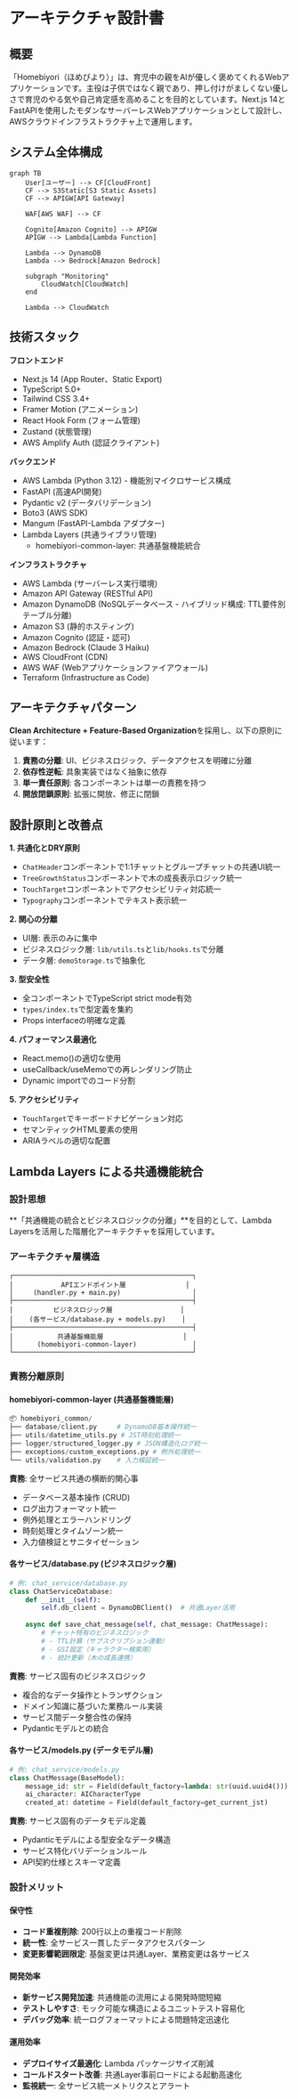 # アーキテクチャ設計書

## 概要

「Homebiyori（ほめびより）」は、育児中の親をAIが優しく褒めてくれるWebアプリケーションです。主役は子供ではなく親であり、押し付けがましくない優しさで育児のやる気や自己肯定感を高めることを目的としています。Next.js 14とFastAPIを使用したモダンなサーバーレスWebアプリケーションとして設計し、AWSクラウドインフラストラクチャ上で運用します。

## システム全体構成

```mermaid
graph TB
    User[ユーザー] --> CF[CloudFront]
    CF --> S3Static[S3 Static Assets]
    CF --> APIGW[API Gateway]
    
    WAF[AWS WAF] --> CF
    
    Cognito[Amazon Cognito] --> APIGW
    APIGW --> Lambda[Lambda Function]
    
    Lambda --> DynamoDB
    Lambda --> Bedrock[Amazon Bedrock]
    
    subgraph "Monitoring"
        CloudWatch[CloudWatch]
    end
    
    Lambda --> CloudWatch
```

## 技術スタック

**フロントエンド**
- Next.js 14 (App Router、Static Export)
- TypeScript 5.0+
- Tailwind CSS 3.4+
- Framer Motion (アニメーション)
- React Hook Form (フォーム管理)
- Zustand (状態管理)
- AWS Amplify Auth (認証クライアント)

**バックエンド**
- AWS Lambda (Python 3.12) - 機能別マイクロサービス構成
- FastAPI (高速API開発)
- Pydantic v2 (データバリデーション)
- Boto3 (AWS SDK)
- Mangum (FastAPI-Lambda アダプター)
- Lambda Layers (共通ライブラリ管理)
  - homebiyori-common-layer: 共通基盤機能統合

**インフラストラクチャ**
- AWS Lambda (サーバーレス実行環境)
- Amazon API Gateway (RESTful API)
- Amazon DynamoDB (NoSQLデータベース - ハイブリッド構成: TTL要件別テーブル分離)
- Amazon S3 (静的ホスティング)
- Amazon Cognito (認証・認可)
- Amazon Bedrock (Claude 3 Haiku)
- AWS CloudFront (CDN)
- AWS WAF (Webアプリケーションファイアウォール)
- Terraform (Infrastructure as Code)

## アーキテクチャパターン

**Clean Architecture + Feature-Based Organization**を採用し、以下の原則に従います：

1. **責務の分離**: UI、ビジネスロジック、データアクセスを明確に分離
2. **依存性逆転**: 具象実装ではなく抽象に依存
3. **単一責任原則**: 各コンポーネントは単一の責務を持つ
4. **開放閉鎖原則**: 拡張に開放、修正に閉鎖

## 設計原則と改善点

**1. 共通化とDRY原則**
- `ChatHeader`コンポーネントで1:1チャットとグループチャットの共通UI統一
- `TreeGrowthStatus`コンポーネントで木の成長表示ロジック統一
- `TouchTarget`コンポーネントでアクセシビリティ対応統一
- `Typography`コンポーネントでテキスト表示統一

**2. 関心の分離**
- UI層: 表示のみに集中
- ビジネスロジック層: `lib/utils.ts`と`lib/hooks.ts`で分離
- データ層: `demoStorage.ts`で抽象化

**3. 型安全性**
- 全コンポーネントでTypeScript strict mode有効
- `types/index.ts`で型定義を集約
- Props interfaceの明確な定義

**4. パフォーマンス最適化**
- React.memo()の適切な使用
- useCallback/useMemoでの再レンダリング防止
- Dynamic importでのコード分割

**5. アクセシビリティ**
- `TouchTarget`でキーボードナビゲーション対応
- セマンティックHTML要素の使用
- ARIAラベルの適切な配置

## Lambda Layers による共通機能統合

### 設計思想

**「共通機能の統合とビジネスロジックの分離」**を目的として、Lambda Layersを活用した階層化アーキテクチャを採用しています。

### アーキテクチャ層構造

```
┌─────────────────────────────────────────────┐
│            APIエンドポイント層               │
│     (handler.py + main.py)                  │
├─────────────────────────────────────────────┤
│          ビジネスロジック層                 │
│    (各サービス/database.py + models.py)    │
├─────────────────────────────────────────────┤
│           共通基盤機能層                    │
│      (homebiyori-common-layer)              │
└─────────────────────────────────────────────┘
```

### 責務分離原則

#### **homebiyori-common-layer (共通基盤機能層)**
```python
📦 homebiyori_common/
├── database/client.py     # DynamoDB基本操作統一
├── utils/datetime_utils.py # JST時刻処理統一
├── logger/structured_logger.py # JSON構造化ログ統一
├── exceptions/custom_exceptions.py # 例外処理統一
└── utils/validation.py    # 入力検証統一
```

**責務**: 全サービス共通の横断的関心事
- データベース基本操作 (CRUD)
- ログ出力フォーマット統一
- 例外処理とエラーハンドリング
- 時刻処理とタイムゾーン統一
- 入力値検証とサニタイゼーション

#### **各サービス/database.py (ビジネスロジック層)**
```python
# 例: chat_service/database.py
class ChatServiceDatabase:
    def __init__(self):
        self.db_client = DynamoDBClient()  # 共通Layer活用
    
    async def save_chat_message(self, chat_message: ChatMessage):
        # チャット特有のビジネスロジック
        # - TTL計算（サブスクリプション連動）
        # - GSI設定（キャラクター検索用）
        # - 統計更新（木の成長連携）
```

**責務**: サービス固有のビジネスロジック
- 複合的なデータ操作とトランザクション
- ドメイン知識に基づいた業務ルール実装
- サービス間データ整合性の保持
- Pydanticモデルとの統合

#### **各サービス/models.py (データモデル層)**
```python
# 例: chat_service/models.py  
class ChatMessage(BaseModel):
    message_id: str = Field(default_factory=lambda: str(uuid.uuid4()))
    ai_character: AICharacterType
    created_at: datetime = Field(default_factory=get_current_jst)
```

**責務**: サービス固有のデータモデル定義
- Pydanticモデルによる型安全なデータ構造
- サービス特化バリデーションルール
- API契約仕様とスキーマ定義

### 設計メリット

#### **保守性**
- **コード重複削除**: 200行以上の重複コード削除
- **統一性**: 全サービス一貫したデータアクセスパターン
- **変更影響範囲限定**: 基盤変更は共通Layer、業務変更は各サービス

#### **開発効率**
- **新サービス開発加速**: 共通機能の流用による開発時間短縮
- **テストしやすさ**: モック可能な構造によるユニットテスト容易化
- **デバッグ効率**: 統一ログフォーマットによる問題特定迅速化

#### **運用効率**
- **デプロイサイズ最適化**: Lambda パッケージサイズ削減
- **コールドスタート改善**: 共通Layer事前ロードによる起動高速化
- **監視統一**: 全サービス統一メトリクスとアラート